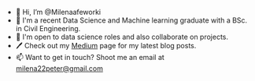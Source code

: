 - 👋 Hi, I’m @Milenaafeworki
- 🌱 I'm a recent Data Science and Machine learning graduate with a BSc. in Civil Engineering.
- 👀 I'm open to data science roles and also collaborate on projects.
- 🖊️ Check out my [Medium](https://milena-pa.medium.com/) page for my latest blog posts.
- 📫 Want to get in touch? Shoot me an email at milena22peter@gmail.com

<!---
Milenaafeworki/Milenaafeworki is a ✨ special ✨ repository because its `README.md` (this file) appears on your GitHub profile.
You can click the Preview link to take a look at your changes.
--->
